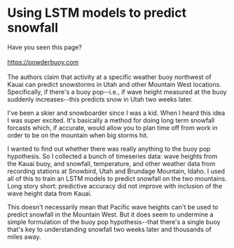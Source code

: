 # Using LSTM models to predict snowfall

Have you seen this page?
<br>
<br>
https://powderbuoy.com
<br>
<br>
The authors claim that activity at a specific weather buoy northwest of Kauai can predict snowstorms in Utah and other Mountain West locations. Specifically, if there's a buoy pop--i.e., if wave height measured at the buoy suddenly increases--this predicts snow in Utah two weeks later.

I've been a skier and snowboarder since I was a kid. When I heard this idea I was super excited. It's basically a method for doing long term snowfall forcasts which, if accurate, would allow you to plan time off from work in order to be on the mountain when big storms hit.

I wanted to find out whether there was really anything to the buoy pop hypothesis. So I collected a bunch of timeseries data: wave heights from the Kauai buoy, and snowfall, temperature, and other weather data from recording stations at Snowbird, Utah and Brundage Mountain, Idaho. I used all of this to train an LSTM models to predict snowfall on the two mountains. Long story short: predictive accuracy did not improve with inclusion of the wave height data from Kauai.

This doesn't necessarily mean that Pacific wave heights can't be used to predict snowfall in the Mountain West. But it does seem to undermine a simple formulation of the buoy pop hypothesis--that there's a single buoy that's key to understanding snowfall two weeks later and thousands of miles away.
